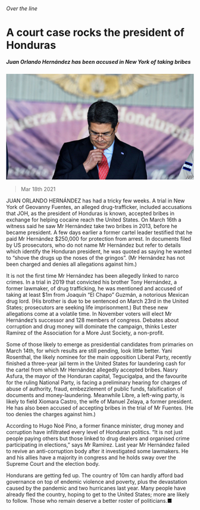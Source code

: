 ###### Over the line

# A court case rocks the president of Honduras 

##### Juan Orlando Hernández has been accused in New York of taking bribes 

![image](images/20210320_AMP002_0.jpg) 

> Mar 18th 2021 


JUAN ORLANDO HERNÁNDEZ has had a tricky few weeks. A trial in New York of Geovanny Fuentes, an alleged drug-trafficker, included accusations that JOH, as the president of Honduras is known, accepted bribes in exchange for helping cocaine reach the United States. On March 16th a witness said he saw Mr Hernández take two bribes in 2013, before he became president. A few days earlier a former cartel leader testified that he paid Mr Hernández $250,000 for protection from arrest. In documents filed by US prosecutors, who do not name Mr Hernández but refer to details which identify the Honduran president, he was quoted as saying he wanted to “shove the drugs up the noses of the gringos”. (Mr Hernández has not been charged and denies all allegations against him.)


It is not the first time Mr Hernández has been allegedly linked to narco crimes. In a trial in 2019 that convicted his brother Tony Hernández, a former lawmaker, of drug trafficking, he was mentioned and accused of taking at least $1m from Joaquín “El Chapo” Guzmán, a notorious Mexican drug lord. (His brother is due to be sentenced on March 23rd in the United States; prosecutors are seeking life imprisonment.) But these new allegations come at a volatile time. In November voters will elect Mr Hernández’s successor and 128 members of congress. Debates about corruption and drug money will dominate the campaign, thinks Lester Ramírez of the Association for a More Just Society, a non-profit.



Some of those likely to emerge as presidential candidates from primaries on March 14th, for which results are still pending, look little better. Yani Rosenthal, the likely nominee for the main opposition Liberal Party, recently finished a three-year jail term in the United States for laundering cash for the cartel from which Mr Hernández allegedly accepted bribes. Nasry Asfura, the mayor of the Honduran capital, Tegucigalpa, and the favourite for the ruling National Party, is facing a preliminary hearing for charges of abuse of authority, fraud, embezzlement of public funds, falsification of documents and money-laundering. Meanwhile Libre, a left-wing party, is likely to field Xiomara Castro, the wife of Manuel Zelaya, a former president. He has also been accused of accepting bribes in the trial of Mr Fuentes. (He too denies the charges against him.)


According to Hugo Noé Pino, a former finance minister, drug money and corruption have infiltrated every level of Honduran politics. “It is not just people paying others but those linked to drug dealers and organised crime participating in elections,” says Mr Ramírez. Last year Mr Hernández failed to revive an anti-corruption body after it investigated some lawmakers. He and his allies have a majority in congress and he holds sway over the Supreme Court and the election body.


Hondurans are getting fed up. The country of 10m can hardly afford bad governance on top of endemic violence and poverty, plus the devastation caused by the pandemic and two hurricanes last year. Many people have already fled the country, hoping to get to the United States; more are likely to follow. Those who remain deserve a better roster of politicians.■

